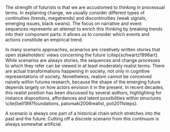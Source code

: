 The strength of futurists is that we are accustomed to thinking in processual terms. In explaining change, we usually consider different types of continuities (trends, megatrends) and discontinuities (weak signals, emerging issues, black swans). The focus on narrative and event sequences represents an attempt to enrich this thinking by breaking trends into their component parts: it allows us to consider which events and actions constitute an empirical trend.

In many scenario approaches, scenarios are creatively written stories that open stakeholders' views concerning the future \citep{schwartz1996art}. While scenarios are always stories, the sequences and change processes to which they refer can be viewed in at least moderately realist terms. There are actual transformations happening in society, not only in cognitive representations of society. Nonetheless, realism cannot be conceived naively within futures research, because the shape of the emerging future depends largely on how actors envision it in the present. In recent decades, this realist position has been discussed by several authors, highlighting for instance dispositions, affordances and latent possibilities within structures \cite{bell1997foundations, patomaki2006realist, poli2011steps}.

A scenario is always one part of a historical chain which stretches into the past and the future. Cutting off a discrete scenario from this continuum is always somewhat artificial.